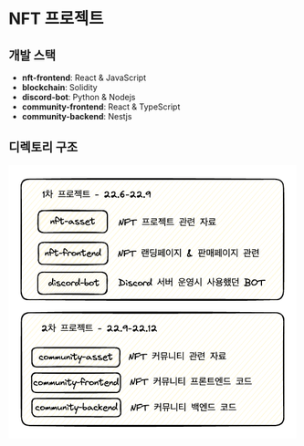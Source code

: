 # NFT 프로젝트

## 개발 스택

- **nft-frontend**: React & JavaScript
- **blockchain**: Solidity
- **discord-bot**: Python & Nodejs
- **community-frontend**: React & TypeScript
- **community-backend**: Nestjs

## 디렉토리 구조

![alt text](image.png)
